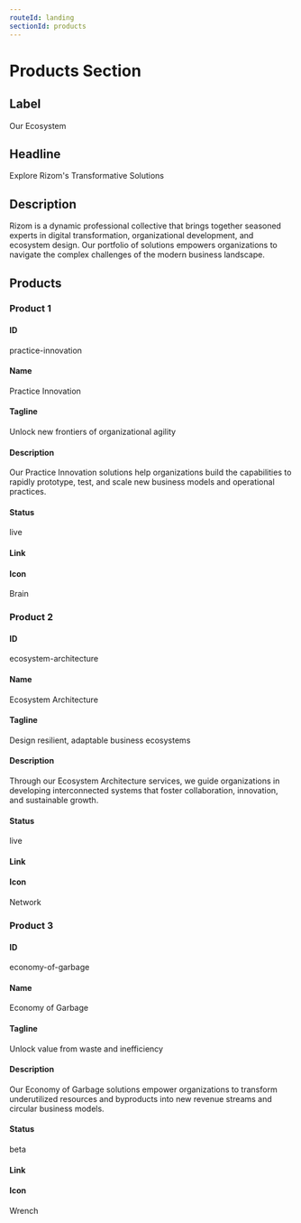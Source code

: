 ```yaml
---
routeId: landing
sectionId: products
---
```


# Products Section

## Label

Our Ecosystem

## Headline

Explore Rizom's Transformative Solutions

## Description

Rizom is a dynamic professional collective that brings together seasoned experts in digital transformation, organizational development, and ecosystem design. Our portfolio of solutions empowers organizations to navigate the complex challenges of the modern business landscape.

## Products

### Product 1

#### ID

practice-innovation

#### Name

Practice Innovation

#### Tagline

Unlock new frontiers of organizational agility

#### Description

Our Practice Innovation solutions help organizations build the capabilities to rapidly prototype, test, and scale new business models and operational practices.

#### Status

live

#### Link

#### Icon

Brain

### Product 2

#### ID

ecosystem-architecture

#### Name

Ecosystem Architecture

#### Tagline

Design resilient, adaptable business ecosystems

#### Description

Through our Ecosystem Architecture services, we guide organizations in developing interconnected systems that foster collaboration, innovation, and sustainable growth.

#### Status

live

#### Link

#### Icon

Network

### Product 3

#### ID

economy-of-garbage

#### Name

Economy of Garbage

#### Tagline

Unlock value from waste and inefficiency

#### Description

Our Economy of Garbage solutions empower organizations to transform underutilized resources and byproducts into new revenue streams and circular business models.

#### Status

beta

#### Link

#### Icon

Wrench
